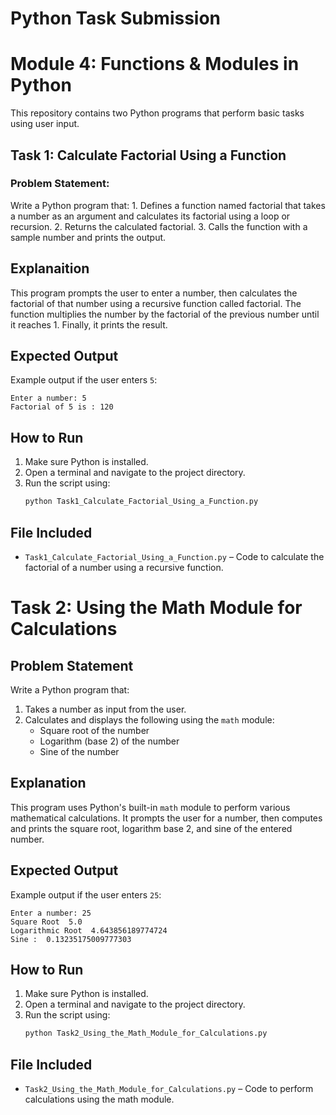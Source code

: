 # Python Task Submission
# Module 4: Functions & Modules in Python


This repository contains two Python programs that perform basic tasks using user input.

##  Task 1: Calculate Factorial Using a Function
### Problem Statement:  

Write a Python program that:
    1.   Defines a function named factorial that takes a number as an argument and calculates its factorial using a loop or recursion.
    2.   Returns the calculated factorial.
    3.   Calls the function with a sample number and prints the output.

## Explanaition 

This program prompts the user to enter a number, then calculates the factorial of that number using a recursive function called factorial. The function multiplies the number by the factorial of the previous number until it reaches 1. Finally, it prints the result.

## Expected Output
Example output if the user enters `5`:

```
Enter a number: 5
Factorial of 5 is : 120
```

## How to Run
1. Make sure Python is installed.
2. Open a terminal and navigate to the project directory.
3. Run the script using:
   ```bash
   python Task1_Calculate_Factorial_Using_a_Function.py
   ```

## File Included
- `Task1_Calculate_Factorial_Using_a_Function.py` – Code to calculate the factorial of a number using a recursive function.






# Task 2: Using the Math Module for Calculations

## Problem Statement
Write a Python program that:
1. Takes a number as input from the user.
2. Calculates and displays the following using the `math` module:
   - Square root of the number
   - Logarithm (base 2) of the number
   - Sine of the number

## Explanation
This program uses Python's built-in `math` module to perform various mathematical calculations. It prompts the user for a number, then computes and prints the square root, logarithm base 2, and sine of the entered number.

## Expected Output
Example output if the user enters `25`:

```
Enter a number: 25
Square Root  5.0
Logarithmic Root  4.643856189774724
Sine :  0.13235175009777303
```

## How to Run
1. Make sure Python is installed.
2. Open a terminal and navigate to the project directory.
3. Run the script using:
   ```bash
   python Task2_Using_the_Math_Module_for_Calculations.py
   ```

## File Included
- `Task2_Using_the_Math_Module_for_Calculations.py` – Code to perform calculations using the math module.
